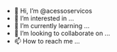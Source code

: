 - 👋 Hi, I’m @acessoservicos
- 👀 I’m interested in ...
- 🌱 I’m currently learning ...
- 💞️ I’m looking to collaborate on ...
- 📫 How to reach me ...

<!---
acessoservicos/acessoservicos is a ✨ special ✨ repository because its `README.md` (this file) appears on your GitHub profile.
You can click the Preview link to take a look at your changes.
--->
